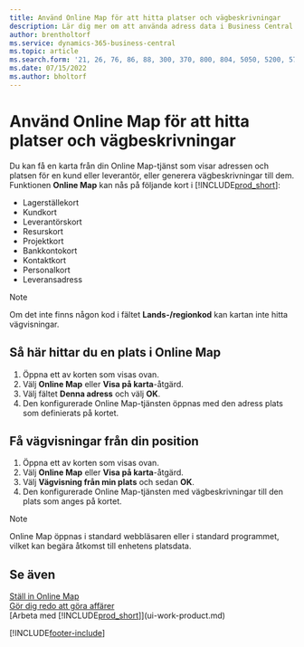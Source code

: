 ```yaml
---
title: Använd Online Map för att hitta platser och vägbeskrivningar
description: Lär dig mer om att använda adress data i Business Central för att få en Online Map med vägriktningar.
author: brentholtorf
ms.service: dynamics-365-business-central
ms.topic: article
ms.search.form: '21, 26, 76, 86, 88, 300, 370, 800, 804, 5050, 5200, 5703'
ms.date: 07/15/2022
ms.author: bholtorf
---
```

# <a name="use-online-maps-to-find-locations-and-directions"></a>Använd Online Map för att hitta platser och vägbeskrivningar

Du kan få en karta från din Online Map-tjänst som visar adressen och platsen för en kund eller leverantör, eller generera vägbeskrivningar till dem. Funktionen **Online Map** kan nås på följande kort i [!INCLUDE[prod_short](includes/prod_short.md)]:

* Lagerställekort
* Kundkort
* Leverantörskort
* Resurskort
* Projektkort
* Bankkontokort
* Kontaktkort
* Personalkort
* Leveransadress

> [!NOTE]
> Om det inte finns någon kod i fältet **Lands-/regionkod** kan kartan inte hitta vägvisningar.

## <a name="find-a-location-in-an-online-map"></a>Så här hittar du en plats i Online Map

1. Öppna ett av korten som visas ovan.
2. Välj **Online Map** eller **Visa på karta**-åtgärd.
3. Välj fältet **Denna adress** och välj **OK**.
4. Den konfigurerade Online Map-tjänsten öppnas med den adress plats som definierats på kortet.

## <a name="get-route-directions-from-your-location"></a>Få vägvisningar från din position

1. Öppna ett av korten som visas ovan.
2. Välj **Online Map** eller **Visa på karta**-åtgärd.
3. Välj **Vägvisning från min plats** och sedan **OK**.
4. Den konfigurerade Online Map-tjänsten med vägbeskrivningar till den plats som anges på kortet.

> [!NOTE]
> Online Map öppnas i standard webbläsaren eller i standard programmet, vilket kan begära åtkomst till enhetens platsdata.

## <a name="see-also"></a>Se även

[Ställ in Online Map](across-online-maps-setup.md)  
[Gör dig redo att göra affärer](ui-get-ready-business.md)  
[Arbeta med [!INCLUDE[prod_short](includes/prod_short.md)]](ui-work-product.md)  

[!INCLUDE[footer-include](includes/footer-banner.md)]
